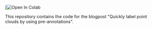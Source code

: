[![Open In Colab](https://colab.research.google.com/github/segments-ai/demo-pointcloud-segmentation/blob/main/pc_pre_annotations.ipynb)

This repository contains the code for the blogpost "Quickly label point clouds by using pre-annotations".
